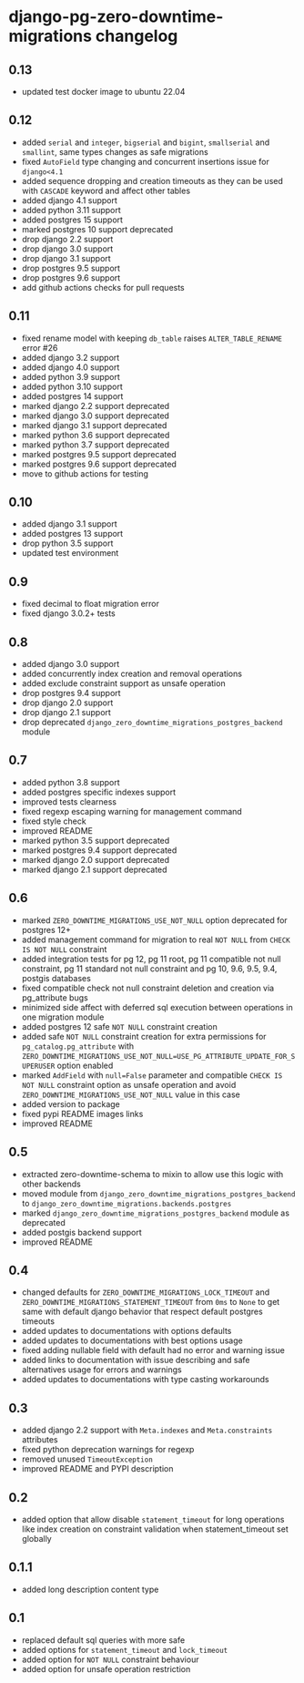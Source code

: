 # django-pg-zero-downtime-migrations changelog

## 0.13
  - updated test docker image to ubuntu 22.04

## 0.12
  - added `serial` and `integer`, `bigserial` and `bigint`, `smallserial` and `smallint`, same types changes as safe migrations
  - fixed `AutoField` type changing and concurrent insertions issue for `django<4.1`
  - added sequence dropping and creation timeouts as they can be used with `CASCADE` keyword and affect other tables
  - added django 4.1 support
  - added python 3.11 support
  - added postgres 15 support
  - marked postgres 10 support deprecated
  - drop django 2.2 support
  - drop django 3.0 support
  - drop django 3.1 support
  - drop postgres 9.5 support
  - drop postgres 9.6 support
  - add github actions checks for pull requests

## 0.11
  - fixed rename model with keeping `db_table` raises `ALTER_TABLE_RENAME` error #26
  - added django 3.2 support
  - added django 4.0 support
  - added python 3.9 support
  - added python 3.10 support
  - added postgres 14 support
  - marked django 2.2 support deprecated
  - marked django 3.0 support deprecated
  - marked django 3.1 support deprecated
  - marked python 3.6 support deprecated
  - marked python 3.7 support deprecated
  - marked postgres 9.5 support deprecated
  - marked postgres 9.6 support deprecated
  - move to github actions for testing

## 0.10
  - added django 3.1 support
  - added postgres 13 support
  - drop python 3.5 support
  - updated test environment

## 0.9
  - fixed decimal to float migration error
  - fixed django 3.0.2+ tests

## 0.8
  - added django 3.0 support
  - added concurrently index creation and removal operations
  - added exclude constraint support as unsafe operation
  - drop postgres 9.4 support
  - drop django 2.0 support
  - drop django 2.1 support
  - drop deprecated `django_zero_downtime_migrations_postgres_backend` module

## 0.7
  - added python 3.8 support
  - added postgres specific indexes support
  - improved tests clearness
  - fixed regexp escaping warning for management command
  - fixed style check
  - improved README
  - marked python 3.5 support deprecated
  - marked postgres 9.4 support deprecated
  - marked django 2.0 support deprecated
  - marked django 2.1 support deprecated

## 0.6
  - marked `ZERO_DOWNTIME_MIGRATIONS_USE_NOT_NULL` option deprecated for postgres 12+
  - added management command for migration to real `NOT NULL` from `CHECK IS NOT NULL` constraint
  - added integration tests for pg 12, pg 11 root, pg 11 compatible not null constraint, pg 11 standard not null constraint and pg 10, 9.6, 9.5, 9.4, postgis databases
  - fixed compatible check not null constraint deletion and creation via pg_attribute bugs
  - minimized side affect with deferred sql execution between operations in one migration module
  - added postgres 12 safe `NOT NULL` constraint creation
  - added safe `NOT NULL` constraint creation for extra permissions for `pg_catalog.pg_attribute` with `ZERO_DOWNTIME_MIGRATIONS_USE_NOT_NULL=USE_PG_ATTRIBUTE_UPDATE_FOR_SUPERUSER` option enabled
  - marked `AddField` with `null=False` parameter and compatible `CHECK IS NOT NULL` constraint option as unsafe operation and avoid `ZERO_DOWNTIME_MIGRATIONS_USE_NOT_NULL` value in this case
  - added version to package
  - fixed pypi README images links
  - improved README

## 0.5
  - extracted zero-downtime-schema to mixin to allow use this logic with other backends
  - moved module from `django_zero_downtime_migrations_postgres_backend` to `django_zero_downtime_migrations.backends.postgres`
  - marked `django_zero_downtime_migrations_postgres_backend` module as deprecated
  - added postgis backend support
  - improved README

## 0.4
  - changed defaults for `ZERO_DOWNTIME_MIGRATIONS_LOCK_TIMEOUT` and `ZERO_DOWNTIME_MIGRATIONS_STATEMENT_TIMEOUT` from `0ms` to `None` to get same with default django behavior that respect default postgres timeouts
  - added updates to documentations with options defaults
  - added updates to documentations with best options usage
  - fixed adding nullable field with default had no error and warning issue
  - added links to documentation with issue describing and safe alternatives usage for errors and warnings
  - added updates to documentations with type casting workarounds
  
## 0.3
  - added django 2.2 support with `Meta.indexes` and `Meta.constraints` attributes
  - fixed python deprecation warnings for regexp
  - removed unused `TimeoutException`
  - improved README and PYPI description

## 0.2
  - added option that allow disable `statement_timeout` for long operations like index creation on constraint validation when statement_timeout set globally

## 0.1.1
  - added long description content type

## 0.1
  - replaced default sql queries with more safe
  - added options for `statement_timeout` and `lock_timeout`
  - added option for `NOT NULL` constraint behaviour
  - added option for unsafe operation restriction
